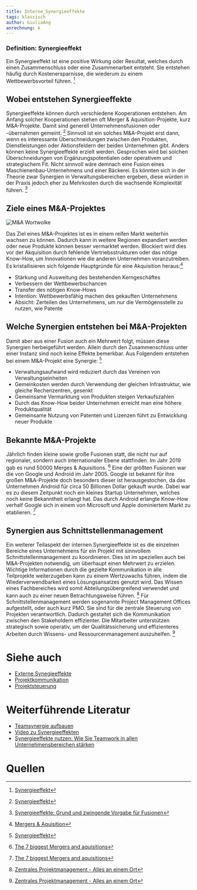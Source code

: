 ```yaml
---
title: Interne_Synergieeffekte
tags: klassisch
author: GiuliaAng
anrechnung: k
---
```



### Definition: Synergieeffekt

Ein Synergieeffekt ist eine positive Wirkung oder Resultat, welches durch einen Zusammenschluss oder eine Zusammenarbeit entsteht. Sie entstehen häufig durch Kostenersparnisse, die wiederum zu einem Wettbewerbsvorteil führen. [^1]

## Wobei entstehen Synergieeffekte

Synergieeffekte können durch verschiedene Kooperationen entstehen. Am Anfang solcher Kooperationen stehen oft Merger & Aquisition-Projekte, kurz M&A-Projekte. Damit sind generell Unternehmensfusionen oder -übernahmen gemeint. [^1]
Sinnvoll ist ein solches M&A-Projekt erst dann, wenn es interessante Überschneidungen zwischen den Produkten, Dienstleistungen oder Aktionsfeldern der beiden Unternehmen gibt. Anders können keine Synergieeffekte erzielt werden. Gesprochen wird bei solchen Überschneidungen von Ergänzungspotentialen oder operativem und strategischem Fit. Nicht sinnvoll wäre demnach eine Fusion eines Maschienenbau-Unternehmens und einer Bäckerei. Es könnten sich in der Theorie zwar Synergien in Verwaltungsbereichen ergeben, diese würden in der Praxis jedoch eher zu Mehrkosten durch die wachsende Komplexität führen. [^2]

## Ziele eines M&A-Projektes

![M&A Wortwolke](Interne_Synergieeffekte/mergers-and-acquisitions.jpg)

Das Ziel eines M&A-Projektes ist es in einem reifen Markt weiterhin wachsen zu können. Dadurch kann in weitere Regionen expandiert werden oder neue Produkte können besser vermarktet werden. Blockiert wird dies vor der Akquisition durch fehlende Vertriebsstrukturen oder das nötige Know-How, um Innovationen wie die anderen Unternehmen voranzutreiben. Es kristallisieren sich folgende Hauptgründe für eine Akquisition heraus:[^3] 
* Stärkung und Ausweitung des bestehenden Kerngeschäftes
* Verbessern der Wettbewerbschancen
* Transfer des nötigen Know-Hows
* Intention: Wettbewerbsfähig machen des gekauften Unternehmens
* Absicht: Zerteilen des Unternehmens, um nur die Vermögensstelle zu nutzen, wie Patente

## Welche Synergien entstehen bei M&A-Projekten

Damit aber aus einer Fusion auch ein Mehrwert folgt, müssen diese Synergien herbeigeführt werden. Allein durch den Zusammenschluss unter einer Instanz sind noch keine Effekte bemerkbar. Aus Folgendem entstehen bei einem M&A-Projekt eine Synergie: [^1]
* Verwaltungsaufwand wird reduziert durch das Vereinen von Verwaltungseinheiten
* Gemeinkosten werden durch Verwendung der gleichen Infrastruktur, wie gleiche Rechenzentren, gesenkt
* Gemeinsame Vermarktung von Produkten steigen Verkaufszahlen
* Durch das Know-How beider Unternehmen erreicht man eine höhere Produktqualität
* Gemeinsame Nutzung von Patenten und Lizenzen führt zu Entwicklung neuer Produkte 

## Bekannte M&A-Projekte

Jährlich finden kleine sowie große Fusionen statt, die nicht nur auf regionaler, sondern auch internationaler Ebene stattfinden. Im Jahr 2019 gab es rund 50000 Merges & Aquisitions. [^4]
Eine der größten Fusionen war die von Google und Android im Jahr 2005. Google ist bekannt für ihre großen M&A-Projekte doch besonders dieser ist herausgestochen, da das Unternehmen Android für circa 50 Billionen Dollar gekauft wurde. Dabei war es zu diesem Zeitpunkt noch ein kleines Startup Unternehmen, welches noch keine Bekanntheit erlangt hat. Das durch Android erlangte Know-How verhalf Google sich in einem von Microsoft und Apple dominiertem Markt zu etablieren. [^4]

## Synergien aus Schnittstellenmanagement

Ein weiterer Teilaspekt der internen Synergieeffekte ist es die einzelnen Bereiche eines Unternehmens für ein Projekt mit sinnvollem Schnittstellenmanagement zu koordinieren. Dies ist im speziellen auch bei M&A-Projekten notwendig, um überhaupt einen Mehrwert zu erzielen. Wichtige Informationen durch die gezielte Kommunikation in alle Teilprojekte weiterzugeben kann zu einem Wertzuwachs führen, indem die Wiederverwendbarkeit eines Lösungsansatzes genutzt wird. Das Wissen eines Fachbereiches wird somit Abteilungsübergreifend verwendet und kann auch zu einer neuen Betrachtungsweise führen. [^5]
Für Schnittstellenmanagement werden sogenannte Project Management Offices aufgestellt, oder auch kurz PMO. Sie sind für die zentrale Steuerung von Projekten verantwortlich. Dadurch gestaltet sich die Kommunikation zwischen den Stakeholdern effizienter. Die Mitarbeiter unterstützen strategisch sowie operativ, um der Qualitätssicherung und effizienteres Arbeiten durch Wissens- und Ressourcenmanagement auszuhelfen. [^5]

# Siehe auch

* [Externe Synegieeffekte](Externe_Synergieeffekte.md)
* [Projektkommunikation](Projektkommunikation.md)
* [Projektsteuerung](Projektsteuerung.md)

# Weiterführende Literatur

* [Teamsynergie aufbauen](https://asana.com/de/resources/what-is-synergy)
* [Video zu Synergieeffekten](https://studyflix.de/wirtschaft/synergieeffekte-1899)
* [Synergieeffekte nutzen: Wie Sie Teamwork in allen Unternehmensbereichen stärken](https://www.wlw.de/de/inside-business/aktuelles/synergieeffekte-team)

# Quellen

[^1]: [Synergieeffekt](https://www.projektmagazin.de/glossarterm/synergieeffekt#beispiele)
[^2]: [Synergieeffekte: Grund und zwingende Vorgabe für Fusionen](https://www.umsetzungsberatung.de/pmi-post-merger-integration/synergieeffekte.php)
[^3]: [Mergers & Aquisition](http://www.wirtschaftslexikon24.com/d/mergers-acquisitions/mergers-acquisitions.htm)
[^4]: [The 7 biggest Mergers and aquisitions](https://www.globalexpansion.com/blog/the-largest-mergers-and-acquisitions)
[^5]: [Zentrales Projektmanagement - Alles an einem Ort](https://www.nordantech.com/de/blog/project-management/zentrales-projektmanagement)
